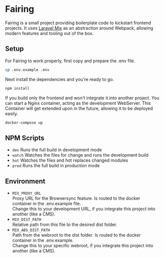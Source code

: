 # Fairing
Fairing is a small project providing boilerplate code to kickstart frontend projects.
It uses [Laravel Mix](https://laravel-mix.com/) as an abstraction around Webpack, allowing modern
features and tooling out of the box.

## Setup
For Fairing to work properly, first copy and prepare the .env file.
``` bash
cp .env.example .env
```

Next install the dependencies and you're ready to go.
``` bash
npm install
```

If you build only the frontend and won't integrate it into another project. You can start
a Nginx container, acting as the development WebServer. This Container will get extended
upon in the future, allowing it to be deployed easily.
``` bash
docker-compose up
```

## NPM Scripts
-   `dev` Runs the full build in development mode
-   `watch` Watches the files for change and runs the development build
-   `hot` Watches the files and hot replaces changed modules
-   `prod` Runs the full build in production mode

## Environment
-   `MIX_PROXY_URL` \
    Proxy URL for the Browsersync feature. Is routed to the docker container in the .env.example file. \
    Change this to your development URL, if you integrate this project into another (like a CMS).
-   `MIX_DIST_PATH` \
    Relative path from this file to the desired dist folder.
-   `MIX_ABS_DIST_PATH` \
    Path from the webroot to the dist folder. Is routed to the docker container in the .env.example. \
    Change this to your specific webroot, if you integrate this project into another (like a CMS).
